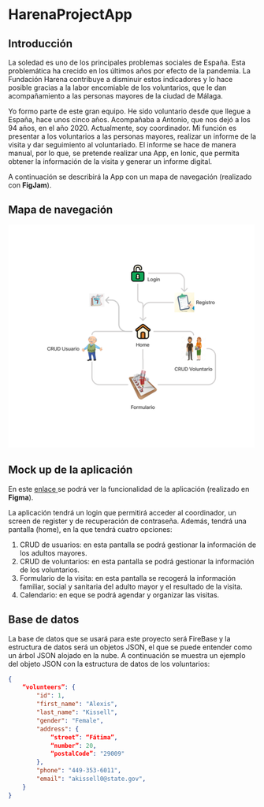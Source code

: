 # HarenaProjectApp

## Introducción

La soledad es uno de los principales problemas sociales de España. Esta problemática ha crecido en los últimos años por efecto de la pandemia. La Fundación Harena contribuye a disminuir estos indicadores y lo hace posible gracias a la labor encomiable de los voluntarios, que le dan acompañamiento a las personas mayores de la ciudad de Málaga.

Yo formo parte de este gran equipo. He sido voluntario desde que llegue a España, hace unos cinco años. Acompañaba a Antonio, que nos dejó a los 94 años, en el año 2020. Actualmente, soy coordinador. Mi función es presentar a los voluntarios a las personas mayores, realizar un informe de la visita y dar seguimiento al voluntariado. El informe se hace de manera manual, por lo que, se pretende realizar una App, en Ionic, que permita obtener la información de la visita y generar un informe digital. 

A continuación se describirá la App con un mapa de navegación (realizado con **FigJam**).

## Mapa de navegación
<img width="500px" src="./src/assets/draftImage/navMapHarenaProjectApp.png">

## Mock up de la aplicación

En este <a href="https://youtu.be/xc6dFl5yUNM" target="_blank"> enlace </a> se podrá ver la funcionalidad de la aplicación (realizado en **Figma**).

La aplicación tendrá un login que permitirá acceder al coordinador, un screen de register y de recuperación de contraseña. Además, tendrá una pantalla (home), en la que tendrá cuatro opciones:
<ol>
  <li>CRUD de usuarios: en esta pantalla se podrá gestionar la información de los adultos mayores. </li>
  <li>CRUD de voluntarios: en esta pantalla se podrá gestionar la información de los voluntarios.</li>
  <li>Formulario de la visita: en esta pantalla se recogerá la información familiar,  social y sanitaria del adulto mayor y el resultado de la visita.</li>
  <li>Calendario: en eque se podrá agendar y organizar las visitas.</li>
</ol>

## Base de datos

La base de datos que se usará para este proyecto será FireBase y la estructura de datos será un objetos JSON, el que se puede entender como un árbol JSON alojado en la nube. A continuación se muestra un ejemplo del objeto JSON con la estructura de datos de los voluntarios:

``` json
{ 
	“volunteers”: {
		"id": 1, 
		"first_name": "Alexis", 
		"last_name": "Kissell",
		"gender": "Female",
		"address": {
			“street”: “Fátima”,
			“number”: 20,
			“postalCode”: "29009"
		},
		"phone": "449-353-6011", 
		"email": "akissell0@state.gov", 
	}
}
```
  

